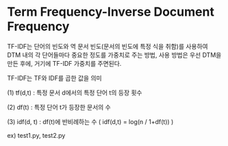 # Term Frequency-Inverse Document Frequency

TF-IDF는 단어의 빈도와 역 문서 빈도(문서의 빈도에 특정 식을 취함)를 사용하여 DTM 내의 각 단어들마다 중요한 정도를 가중치로 주는 방법, 사용 방법은 우선 DTM을 만든 후에, 거기에 TF-IDF 가중치를 주면된다.

TF-IDF는 TF와 IDF를 곱한 값을 의미

(1) tf(d,t) : 특정 문서 d에서의 특정 단어 t의 등장 횟수

(2) df(t) : 특정 단어 t가 등장한 문서의 수

(3) idf(d, t) : df(t)에 반비례하는 수 ( idf(d,t) = log(n / 1+df(t)) )

ex) test1.py, test2.py
